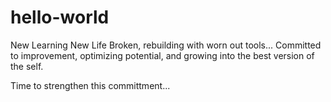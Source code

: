 # hello-world
New Learning New Life
Broken, rebuilding with worn out tools...
Committed to improvement, optimizing potential, and growing into the best version of the self.

Time to strengthen this committment... 
